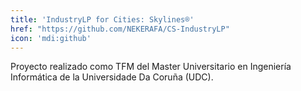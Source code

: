 ```yaml
---
title: 'IndustryLP for Cities: Skylines®'
href: "https://github.com/NEKERAFA/CS-IndustryLP"
icon: 'mdi:github'
---
```


Proyecto realizado como TFM del Master Universitario en Ingeniería Informática de la Universidade Da Coruña (UDC).